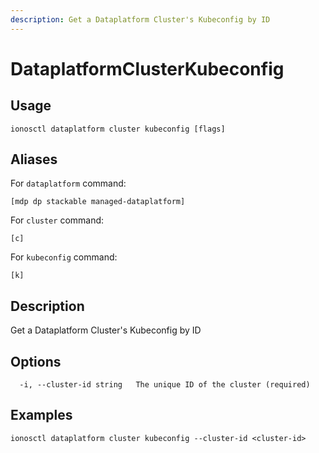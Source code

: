 ```yaml
---
description: Get a Dataplatform Cluster's Kubeconfig by ID
---
```


# DataplatformClusterKubeconfig

## Usage

```text
ionosctl dataplatform cluster kubeconfig [flags]
```

## Aliases

For `dataplatform` command:

```text
[mdp dp stackable managed-dataplatform]
```

For `cluster` command:

```text
[c]
```

For `kubeconfig` command:

```text
[k]
```

## Description

Get a Dataplatform Cluster's Kubeconfig by ID

## Options

```text
  -i, --cluster-id string   The unique ID of the cluster (required)
```

## Examples

```text
ionosctl dataplatform cluster kubeconfig --cluster-id <cluster-id>
```

